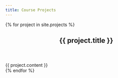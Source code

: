 ```yaml
---
title: Course Projects
---
```


{% for project in site.projects %}
<article>
  <header>
    <h2>{{ project.title }}</h2>
  </header>
  {{ project.content }}
</article>
{% endfor %}
